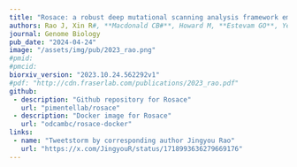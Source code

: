 ```yaml
---
title: "Rosace: a robust deep mutational scanning analysis framework employing position and mean-variance shrinkage"
authors: Rao J, Xin R#, **Macdonald CB#**, Howard M, **Estevam GO**, Yee SW, Wang M, **Fraser JS**, Coyote-Maestas W, Pimentel H (#Equal contributions)
journal: Genome Biology
pub_date: "2024-04-24"
image: "/assets/img/pub/2023_rao.png" 
#pmid: 
#pmcid: 
biorxiv_version: "2023.10.24.562292v1"
#pdf: "http://cdn.fraserlab.com/publications/2023_rao.pdf"
github:
 - description: "Github repository for Rosace"
   url: "pimentellab/rosace"
 - description: "Docker image for Rosace"
   url: "odcambc/rosace-docker"
links:
 - name: "Tweetstorm by corresponding author Jingyou Rao"
   url: "https://x.com/JingyouR/status/1718993636279669176"
---
```

